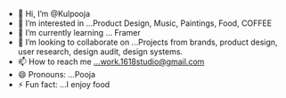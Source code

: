 - 👋 Hi, I’m @Kulpooja
- 👀 I’m interested in ...Product Design, Music, Paintings, Food, COFFEE
- 🌱 I’m currently learning ... Framer
- 💞️ I’m looking to collaborate on ...Projects from brands, product design, user research, design audit, design systems.
- 📫 How to reach me ...work.1618studio@gmail.com
- 😄 Pronouns: ...Pooja
- ⚡ Fun fact: ...I enjoy food

<!---
Kulpooja/Kulpooja is a ✨ special ✨ repository because its `README.md` (this file) appears on your GitHub profile.
You can click the Preview link to take a look at your changes.
--->
